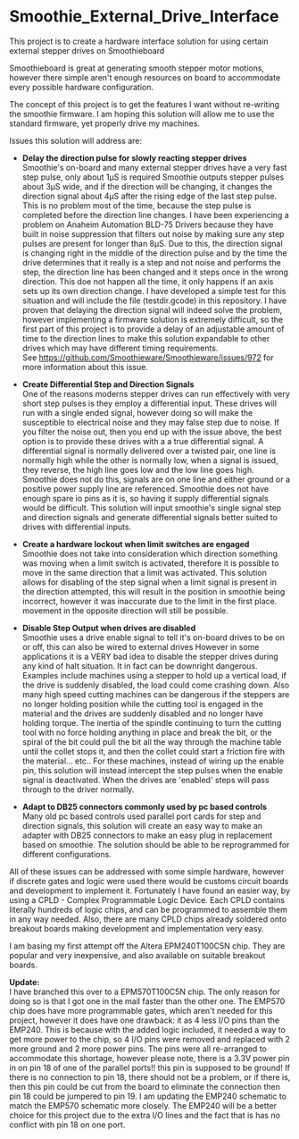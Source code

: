 # Smoothie_External_Drive_Interface
This project is to create a hardware interface solution for using certain external stepper drives on Smoothieboard

Smoothieboard is great at generating smooth stepper motor motions, however there simple aren't enough resources
on board to accommodate every possible hardware configuration.  

The concept of this project is to get the features I want without re-writing the smoothie firmware.  I am hoping
this solution will allow me to use the standard firmware, yet properly drive my machines.

Issues this solution will address are:

* **Delay the direction pulse for slowly reacting stepper drives**  
Smoothie's on-board and many external stepper drives have a very fast step pulse, only about 1µS is required Smoothie outputs stepper pulses about 3µS wide, and if the direction will be changing, it changes the direction signal about 4µS after the rising edge of the last step pulse.  This is no problem most of the time, because the step pulse is completed before the direction line changes.  I have been experiencing a problem on Anaheim Automation BLD-75 Drivers because they have built in noise suppression that filters out noise by making sure any step pulses are present for longer than 8µS.  Due to this, the direction signal is changing right in the middle of the direction pulse and by the time the drive determines that it really is a step and not noise and performs the step, the direction line has been changed and it steps once in the wrong direction.  This doe not happen all the time, it only happens if an axis sets up its own direction change.   I have developed a simple test for this situation and will include the file (testdir.gcode) in this repository.  I have proven that delaying the direction signal will indeed solve the problem, however implementing a firmware solution is extremely difficult, so the first part of this project is to provide a delay of an adjustable amount of time to the direction lines to make this solution expandable to other drives which may have different timing requirements.  
See https://github.com/Smoothieware/Smoothieware/issues/972 for more information about this issue.

* **Create Differential Step and Direction Signals**  
One of the reasons moderns stepper drives can run effectively with very short step pulses is they employ a differential input.  These drives will run with a single ended signal, however doing so will make the susceptible to electrical noise and they may false step due to noise.  If you filter the noise out, then you end up with the issue above, the best option is to provide these drives with a a true differential signal.  A differential signal is normally delivered over a twisted pair, one line is normally high while the other is normally low, when a signal is issued, they reverse, the high line goes low and the low line goes high.  Smoothie does not do this, signals are on one line and either ground or a positive power supply line are referenced. Smoothie does not have enough spare io pins as it is, so having it supply differential signals would be difficult.  This solution will input smoothie's single signal step and direction signals and generate differential signals better suited to drives with differential inputs.

* **Create a hardware lockout when limit switches are engaged**  
Smoothie does not take into consideration which direction something was moving when a limit switch is activated, therefore it is possible to move in the same direction that a limit was activated.  This solution allows for disabling of the step signal when a limit signal is present in the direction attempted, this will result in the position in smoothie being incorrect, however it was inaccurate due to the limit in the first place.  movement in the opposite direction will still be possible.

* **Disable Step Output when drives are disabled**  
Smoothie uses a drive enable signal to tell it's on-board drives to be on or off, this can also be wired to external drives However in some applications it is a VERY bad idea to disable the stepper drives during any kind of halt situation.  It in fact can be downright dangerous.  Examples include machines using a stepper to hold up a vertical load, if the drive is suddenly disabled, the load could come crashing down.  Also many high speed cutting machines can be dangerous if the steppers are no longer holding position while the cutting tool is engaged in the material and the drives are suddenly disabled and no longer have holding torque.  The inertia of the spindle continuing to turn the cutting tool with no force holding anything in place and break the bit, or the spiral of the bit could pull the bit all the way through the machine table until the collet stops it, and then the collet could start a friction fire with the material... etc..  For these machines, instead of wiring up the enable pin, this solution will instead intercept the step pulses when the enable signal is deactivated.  When the drives are 'enabled' steps will pass through to the driver normally.

* **Adapt to DB25 connectors commonly used by pc based controls**  
Many old pc based controls used parallel port cards for step and direction signals, this solution will create an easy way to make an adapter with DB25 connectors to make an easy plug in replacement based on smoothie.  The solution should be able to be reprogrammed for different configurations.

All of these issues can be addressed with some simple hardware, however if discrete gates and logic were used there would be customs circuit boards and development to implement it.  Fortunately I have found an easier way,  by using a CPLD - Complex Programmable Logic Device.  Each CPLD contains literally hundreds of logic chips, and can be programmed to assemble them in any way needed.  Also, there are many CPLD chips already soldered onto breakout boards making development and implementation very easy.

I am basing my first attempt off the Altera EPM240T100C5N chip.  They are popular and very inexpensive, and also available on suitable breakout boards.

**Update:**  
I have branched this over to a EPM570T100C5N chip.  The only reason for doing so is that I got one in the mail faster than the other one.  The EMP570 chip does have more programmable gates, which aren't needed for this project, however it does have one drawback: it as 4 less I/O pins than the EMP240.  This is because with the added logic included, it needed a way to get more power to the chip, so 4 I/O pins were removed and replaced with 2 more ground and 2 more power pins.  The pins were all re-arranged to accommodate this shortage, however please note, there is a 3.3V power pin in on pin 18 of one of the parallel ports!! this pin is supposed to be ground!  If there is no connection to pin 18, there should not be a problem, or if there is, then this pin could be cut from the board to eliminate the connection then pin 18 could be jumpered to pin 19.  I am updating the EMP240 schematic to match the EMP570 schematic more closely.  The EMP240 will be a better choice for this project due to the extra I/O lines and the fact that is has no conflict with pin 18 on one port. 
